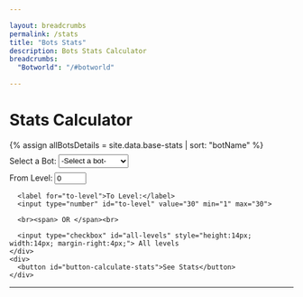 ```yaml
---

layout: breadcrumbs
permalink: /stats
title: "Bots Stats"
description: Bots Stats Calculator
breadcrumbs:
  "Botworld": "/#botworld"

---
```


<!--- HTML Code -->
<div id="stats-page">
  <h1>Stats Calculator</h1>
  {% assign allBotsDetails = site.data.base-stats | sort: "botName" %}
  <div id="stats-input-section" style="margin: 8px 0px;">
    <div id="bot-input">
      <label for="selected-bot" required>Select a Bot:</label>
      <select id="selected-bot" style="height: 24px;">
        <option value="default"> -Select a bot- </option>
          {% for bot in allBotsDetails %}
          <option value="{{ bot.botName }}">{{ bot.botName }}</option>
          {% endfor %}
      </select>
    </div>
    <div id="levels-input" style="margin: 8px 0px;">
      <label for="from-level">From Level:</label>
      <input type="number" id="from-level" value="0" min="0" max="29">
      
      <label for="to-level">To Level:</label>
      <input type="number" id="to-level" value="30" min="1" max="30">

      <br><span> OR </span><br>

      <input type="checkbox" id="all-levels" style="height:14px; width:14px; margin-right:4px;"> All levels
    </div>
    <div>
      <button id="button-calculate-stats">See Stats</button>
    </div>
  </div>
  
  <hr>
  
  <div id="results" style="display:none;">
    <div id="results-title">
      <span class="bot-name"></span>
    </div>
    <div id="results-data">
      <table id="results-table">
        <thead>
            <tr>
                <th>Level</th>
                <th>HP</th>
                <th>Attack</th>
                <th>DPS</th>
            </tr>
        </thead>
        <tbody>
        </tbody>
      </table>
    </div>
  </div>

  <!--- JavaScript Code --->
  <script>
    // document.addEventListener("DOMContentLoaded", function () {
      console.log('Reached here: Page load');
      const botsDetails = {{ allBotsDetails | json }};
      const calculateButton = document.getElementById('button-calculate-stats');
      var resultsSection = document.getElementById('results');
  
      calculateButton.addEventListener('click', seeStats());
  
      /* Get the user inputs and check if the bot data exists in the data
       * Once everything is checked, send details to calculateStats()
       */
      function seeStats() {
        console.log('Reaches here');
        const selectedBot = document.getElementById('selected-bot').value.toLowerCase();
        if (selectedBot == 'default') {
          alert('Please select a bot');
          return;
        }
        else {
          let fromLevel = parseInt(document.getElementById('from-level').value);
          let toLevel = parseInt(document.getElementById('to-level').value);
  
          // Level adjustments if incorrect
          if (fromLevel < 1) {
            fromLevel = 1;
          }
          else if (fromLevel > 30) {
            fromLevel = 30;
            }
          
          if (toLevel < fromLevel) {
            toLevel = fromLevel;
          }
          else if (toLevel < 1) {
            toLevel = 1;
          }
          else if (toLevel > 30) {
            toLevel = 30;
          }
  
          var botStats = null;
          for(int i = 0; i < botsDetails.length; i++) {
            if(botsDetails[i].botName.toLowerCase() == selectedBot) {
              botStats = calculateStats(i, fromLevel, toLevel);
              break;
            }
          }
          if(botStats == null) {
            alert('Bot details not found! Please contact a wiki staff or send a feedback');
            return;
          }
          else {
            createTable(botStats);
          }
        }
      }
  
      function calculateStats(matchIndex, fromLevel, toLevel) {
        let helperHp = 1;
        let calculatedStats = [];
        const baseHp = botsDetails[matchIndex].baseStats.hp;
        const baseAttack = botsDetails[matchIndex].baseStats.attack;
        const baseDps = botsDetails[matchIndex].baseStats.dps;
        for(int level = fromLevel; level <= toLevel; level++) {
          if (level > 0 && level < 5) {
            helperHP = 1 + ((5 - level) * 0.03);
          }
          else {
            helperHp = 1;
          }
          // level will act as key for each level's hp and attack values  
          calculatedStats[level-fromLevel] = {
            "level": level,
            "hp": baseHp * Math.pow(1.1, level-1) * helperHp,
            "attack": baseAttack * Math.pow(1.1, level-1),
            "dps": baseDps * Math.pow(1.1, level-1)
          }
        }
        return calculatedStats;
      }
  
      function createTable(botStats) {
        let resultsTableBody = document.getElementById('results-table tbody');
        const row;
        botStats.forEach(levelStat => {
          row = document.createElement("tr");
          row.innerHTML = `
            <td>${levelStat.level}</td>
            <td>${levelStat.hp}</td>
            <td>${levelStat.attack}</td>
            <td>${levelStat.dps}</td>
          `;
          resultsTableBody.appendChild(row);
        }
      }
  </script>
</div>

